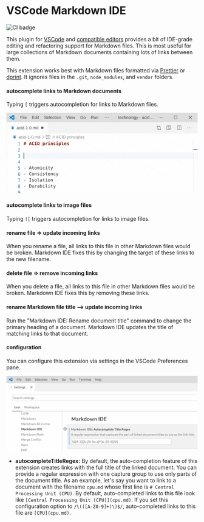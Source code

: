 # VSCode Markdown IDE

![CI badge](https://github.com/kevgo/vscode-markdown-ide/actions/workflows/main.yml/badge.svg)

This plugin for [VSCode](https://code.visualstudio.com) and
[compatible editors](https://open-vsx.org) provides a bit of IDE-grade editing
and refactoring support for Markdown files. This is most useful for large
collections of Markdown documents containing lots of links between them.

This extension works best with Markdown files formatted via
[Prettier](https://prettier.io) or [dprint](https://dprint.dev). It ignores
files in the `.git`, `node_modules`, and `vendor` folders.

#### autocomplete links to Markdown documents

Typing `[` triggers autocompletion for links to Markdown files.

![autocompletion demo](https://raw.githubusercontent.com/kevgo/vscode-markdown-ide/main/documentation/autocomplete.gif)

#### autocomplete links to image files

Typing `![` triggers autocompletion for links to image files.

#### rename file ⇒ update incoming links

When you rename a file, all links to this file in other Markdown files would be
broken. Markdown IDE fixes this by changing the target of these links to the new
filename.

#### delete file ⇒ remove incoming links

When you delete a file, all links to this file in other Markdown files would be
broken. Markdown IDE fixes this by removing these links.

#### rename Markdown file title --> update incoming links

Run the "Markdown IDE: Rename document title" command to change the primary
heading of a document. Markdown IDE updates the title of matching links to that
document.

#### configuration

You can configure this extension via settings in the VSCode Preferences pane.

![VSCode settings example](https://raw.githubusercontent.com/kevgo/vscode-markdown-ide/main/documentation/settings.gif)

<a type="configurationOptions">

- **autocompleteTitleRegex:** By default, the auto-completion feature of this
  extension creates links with the full title of the linked document. You can
  provide a regular expression with one capture group to use only parts of the
  document title. As an example, let's say you want to link to a document with
  the filename `cpu.md` whose first line is `# Central Processing Unit (CPU)`.
  By default, auto-completed links to this file look like
  `[Central Processing Unit (CPU)](cpu.md)`. If you set this configuration
  option to `/\(([A-Z0-9]+)\)$/`, auto-completed links to this file are
  `[CPU](cpu.md)`.

</a>
